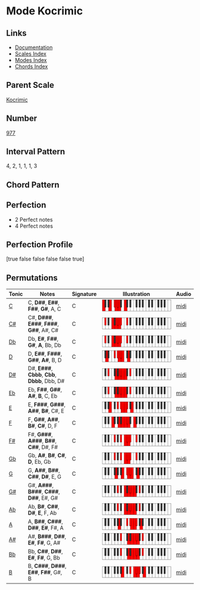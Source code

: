 # Mode Kocrimic

## Links

- [Documentation](README.md)
- [Scales Index](Scales.md)
- [Modes Index](Modes.md)
- [Chords Index](Chords.md)

## Parent Scale

[Kocrimic](ScaleKocrimic.md)

## Number

[977](https://ianring.com/musictheory/scales/977)

## Interval Pattern

4, 2, 1, 1, 1, 3

## Chord Pattern



## Perfection

- 2 Perfect notes
- 4 Perfect notes

## Perfection Profile

[true false false false false true]

## Permutations

| Tonic | Notes | Signature | Illustration | Audio |
|-------|-------|-----------|--------------|-------|
| [C](ModeCNaturalKocrimic.md) | C, **D##**, **E##**, **F##**, **G#**, A, C | C | ![CNaturalKocrimic](ModeCNaturalKocrimic.png) | [midi](https://github.com/edipermadi/music/blob/main/docs/ModeCNaturalKocrimic.mid?raw=true) |
| [C#](ModeCSharpKocrimic.md) | C#, **D###**, **E###**, **F###**, **G##**, A#, C# | C | ![CSharpKocrimic](ModeCSharpKocrimic.png) | [midi](https://github.com/edipermadi/music/blob/main/docs/ModeCSharpKocrimic.mid?raw=true) |
| [Db](ModeDFlatKocrimic.md) | Db, **E#**, **F##**, **G#**, **A**, Bb, Db | C | ![DFlatKocrimic](ModeDFlatKocrimic.png) | [midi](https://github.com/edipermadi/music/blob/main/docs/ModeDFlatKocrimic.mid?raw=true) |
| [D](ModeDNaturalKocrimic.md) | D, **E##**, **F###**, **G##**, **A#**, B, D | C | ![DNaturalKocrimic](ModeDNaturalKocrimic.png) | [midi](https://github.com/edipermadi/music/blob/main/docs/ModeDNaturalKocrimic.mid?raw=true) |
| [D#](ModeDSharpKocrimic.md) | D#, **E###**, **Cbbb**, **Cbb**, **Dbbb**, Dbb, D# | C | ![DSharpKocrimic](ModeDSharpKocrimic.png) | [midi](https://github.com/edipermadi/music/blob/main/docs/ModeDSharpKocrimic.mid?raw=true) |
| [Eb](ModeEFlatKocrimic.md) | Eb, **F##**, **G##**, **A#**, **B**, C, Eb | C | ![EFlatKocrimic](ModeEFlatKocrimic.png) | [midi](https://github.com/edipermadi/music/blob/main/docs/ModeEFlatKocrimic.mid?raw=true) |
| [E](ModeENaturalKocrimic.md) | E, **F###**, **G###**, **A##**, **B#**, C#, E | C | ![ENaturalKocrimic](ModeENaturalKocrimic.png) | [midi](https://github.com/edipermadi/music/blob/main/docs/ModeENaturalKocrimic.mid?raw=true) |
| [F](ModeFNaturalKocrimic.md) | F, **G##**, **A##**, **B#**, **C#**, D, F | C | ![FNaturalKocrimic](ModeFNaturalKocrimic.png) | [midi](https://github.com/edipermadi/music/blob/main/docs/ModeFNaturalKocrimic.mid?raw=true) |
| [F#](ModeFSharpKocrimic.md) | F#, **G###**, **A###**, **B##**, **C##**, D#, F# | C | ![FSharpKocrimic](ModeFSharpKocrimic.png) | [midi](https://github.com/edipermadi/music/blob/main/docs/ModeFSharpKocrimic.mid?raw=true) |
| [Gb](ModeGFlatKocrimic.md) | Gb, **A#**, **B#**, **C#**, **D**, Eb, Gb | C | ![GFlatKocrimic](ModeGFlatKocrimic.png) | [midi](https://github.com/edipermadi/music/blob/main/docs/ModeGFlatKocrimic.mid?raw=true) |
| [G](ModeGNaturalKocrimic.md) | G, **A##**, **B##**, **C##**, **D#**, E, G | C | ![GNaturalKocrimic](ModeGNaturalKocrimic.png) | [midi](https://github.com/edipermadi/music/blob/main/docs/ModeGNaturalKocrimic.mid?raw=true) |
| [G#](ModeGSharpKocrimic.md) | G#, **A###**, **B###**, **C###**, **D##**, E#, G# | C | ![GSharpKocrimic](ModeGSharpKocrimic.png) | [midi](https://github.com/edipermadi/music/blob/main/docs/ModeGSharpKocrimic.mid?raw=true) |
| [Ab](ModeAFlatKocrimic.md) | Ab, **B#**, **C##**, **D#**, **E**, F, Ab | C | ![AFlatKocrimic](ModeAFlatKocrimic.png) | [midi](https://github.com/edipermadi/music/blob/main/docs/ModeAFlatKocrimic.mid?raw=true) |
| [A](ModeANaturalKocrimic.md) | A, **B##**, **C###**, **D##**, **E#**, F#, A | C | ![ANaturalKocrimic](ModeANaturalKocrimic.png) | [midi](https://github.com/edipermadi/music/blob/main/docs/ModeANaturalKocrimic.mid?raw=true) |
| [A#](ModeASharpKocrimic.md) | A#, **B###**, **D##**, **E#**, **F#**, G, A# | C | ![ASharpKocrimic](ModeASharpKocrimic.png) | [midi](https://github.com/edipermadi/music/blob/main/docs/ModeASharpKocrimic.mid?raw=true) |
| [Bb](ModeBFlatKocrimic.md) | Bb, **C##**, **D##**, **E#**, **F#**, G, Bb | C | ![BFlatKocrimic](ModeBFlatKocrimic.png) | [midi](https://github.com/edipermadi/music/blob/main/docs/ModeBFlatKocrimic.mid?raw=true) |
| [B](ModeBNaturalKocrimic.md) | B, **C###**, **D###**, **E##**, **F##**, G#, B | C | ![BNaturalKocrimic](ModeBNaturalKocrimic.png) | [midi](https://github.com/edipermadi/music/blob/main/docs/ModeBNaturalKocrimic.mid?raw=true) |

